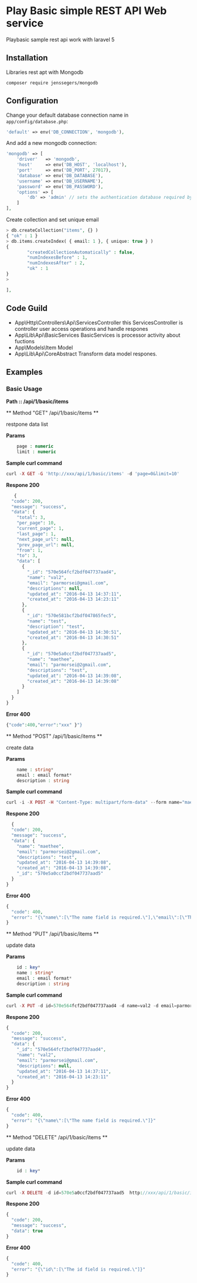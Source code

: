 # Play Basic  simple REST API Web service
  Playbasic sample rest api work with laravel 5 

Installation
------------
Libraries rest apt with Mongodb
```
composer require jenssegers/mongodb
```
Configuration
-------------

Change your default database connection name in `app/config/database.php`:

```php
'default' => env('DB_CONNECTION', 'mongodb'),
```

And add a new mongodb connection:

```php
'mongodb' => [
    'driver'   => 'mongodb',
    'host'     => env('DB_HOST', 'localhost'),
    'port'     => env('DB_PORT', 27017),
    'database' => env('DB_DATABASE'),
    'username' => env('DB_USERNAME'),
    'password' => env('DB_PASSWORD'),
    'options' => [
        'db' => 'admin' // sets the authentication database required by mongo 3
    ]
],
```
Create collection and set unique email

```php
> db.createCollection("items", {} )
{ "ok" : 1 }
> db.items.createIndex( { email: 1 }, { unique: true } )
{
        "createdCollectionAutomatically" : false,
        "numIndexesBefore" : 1,
        "numIndexesAfter" : 2,
        "ok" : 1
}
> 

],
```

Code Guild
------------

  - App\Http\Controllers\Api\ServicesController  this ServicesController is controller user access operations and handle respones
  - App\Lib\Api\BasicServices BasicServices is processor activity about fuctions
  - App\Models\Item Model
  - App\Lib\Api\CoreAbstract  Transform data model respones.

Examples
------------

### Basic Usage

**Path :: /api/1/basic/items**

** Method "GET"  /api/1/basic/items **

restpone data list 

**Params**
```php
    page : numeric
    limit : numeric
```
**Sample  curl command**
```php
curl -X GET -G 'http://xxx/api/1/basic/items' -d 'page=0&limit=10'
```
**Respone 200**
```php
   {
  "code": 200,
  "message": "success",
  "data": {
    "total": 3,
    "per_page": 10,
    "current_page": 1,
    "last_page": 1,
    "next_page_url": null,
    "prev_page_url": null,
    "from": 1,
    "to": 3,
    "data": [
      {
        "_id": "570e564fcf2bdf047737aad4",
        "name": "val2",
        "email": "parmorsei@gmail.com",
        "descriptions": null,
        "updated_at": "2016-04-13 14:37:11",
        "created_at": "2016-04-13 14:23:11"
      },
      {
        "_id": "570e581bcf2bdf047865fec5",
        "name": "test",
        "description": "test",
        "updated_at": "2016-04-13 14:30:51",
        "created_at": "2016-04-13 14:30:51"
      },
      {
        "_id": "570e5a0ccf2bdf047737aad5",
        "name": "maethee",
        "email": "parmorsei@2gmail.com",
        "descriptions": "test",
        "updated_at": "2016-04-13 14:39:08",
        "created_at": "2016-04-13 14:39:08"
      }
    ]
  }
}
```
**Error 400**
```php
{"code":400,"error":"xxx" }"}
```


** Method "POST"  /api/1/basic/items **

create data 

**Params**
```php
    name : string*
    email : email format*
    description : string
```
**Sample curl command**
```php
curl -i -X POST -H "Content-Type: multipart/form-data" --form name="maethee"  --form email="testbasic@gmail.com" --form descriptions="test" http://xxx/api/1/basic/items
```
**Respone 200**
```php
  {
  "code": 200,
  "message": "success",
  "data": {
    "name": "maethee",
    "email": "parmorsei@2gmail.com",
    "descriptions": "test",
    "updated_at": "2016-04-13 14:39:08",
    "created_at": "2016-04-13 14:39:08",
    "_id": "570e5a0ccf2bdf047737aad5"
  }
}
```
**Error 400**
```php
{
  "code": 400,
  "error": "{\"name\":[\"The name field is required.\"],\"email\":[\"The email field is required.\"]}"
}
```

** Method "PUT"  /api/1/basic/items **

update data 

**Params**
```php
    id : key*
    name : string*
    email : email format*
    description : string
```
**Sample curl command**
```php
curl -X PUT -d id=570e564fcf2bdf047737aad4 -d name=val2 -d email=parmorsei@gmail.com http://xxx/api/1/basic/items
```
**Respone 200**
```php
{
  "code": 200,
  "message": "success",
  "data": {
    "_id": "570e564fcf2bdf047737aad4",
    "name": "val2",
    "email": "parmorsei@gmail.com",
    "descriptions": null,
    "updated_at": "2016-04-13 14:37:11",
    "created_at": "2016-04-13 14:23:11"
  }
}
```
**Error 400**
```php
{
  "code": 400,
  "error": "{\"name\":[\"The name field is required.\"]}"
}
```


** Method "DELETE"  /api/1/basic/items **

update data 

**Params**
```php
    id : key*
```
**Sample curl command**
```php
curl -X DELETE -d id=570e5a0ccf2bdf047737aad5  http://xxx/api/1/basic/items
```
**Respone 200**
```php
{
  "code": 200,
  "message": "success",
  "data": true
}
```
**Error 400**
```php
{
  "code": 400,
  "error": "{\"id\":[\"The id field is required.\"]}"
}
```



